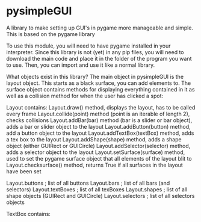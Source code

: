 # pysimpleGUI
A library to make setting up GUI's in pygame more manageable and simple. This is based on the pygame library

To use this module, you will need to have pygame installed in your interpreter. Since this library is not (yet) in any pip files, you will need to download the main code and place it in the folder of the program you want to use. 
Then, you can import and use it like a normal library.

What objects exist in this library?
The main object in pysimpleGUI is the layout object. This starts as a black surface, you can add elements to. The surface object contains methods for displaying everything contained in it as well as a collision method for when the user has clicked a spot:

Layout contains:
Layout.draw() method, displays the layout, has to be called every frame
Layout.collide(point) method (point is an iterable of length 2), checks collisions
Layout.addBar(bar) method (bar is a slider or bar object), adds a bar or slider object to the layout
Layout.addButton(button) method, add a button object to the layout
Layout.addTextBox(textBox) method, adds a tex box to the layout
Layout.addShape(shape) method, adds a shape object (either GUIRect or GUICircle)
Layout.addSelector(selector) method, adds a selector object to the layout
Layout.setSurface(surface) method, used to set the pygame surface object that all elements of the layout blit to
Layout.checksurface() method, returns True if all surfaces in the layout have been set

Layout.buttons   ; list of all buttons
Layout.bars      ; list of all bars (and selectors)
Layout.textBoxes ; list of all texBoxes
Layout.shapes    ; list of all shape objects (GUIRect and GUICircle)
Layout.selectors ; list of all selectors objects

TextBox contains:
